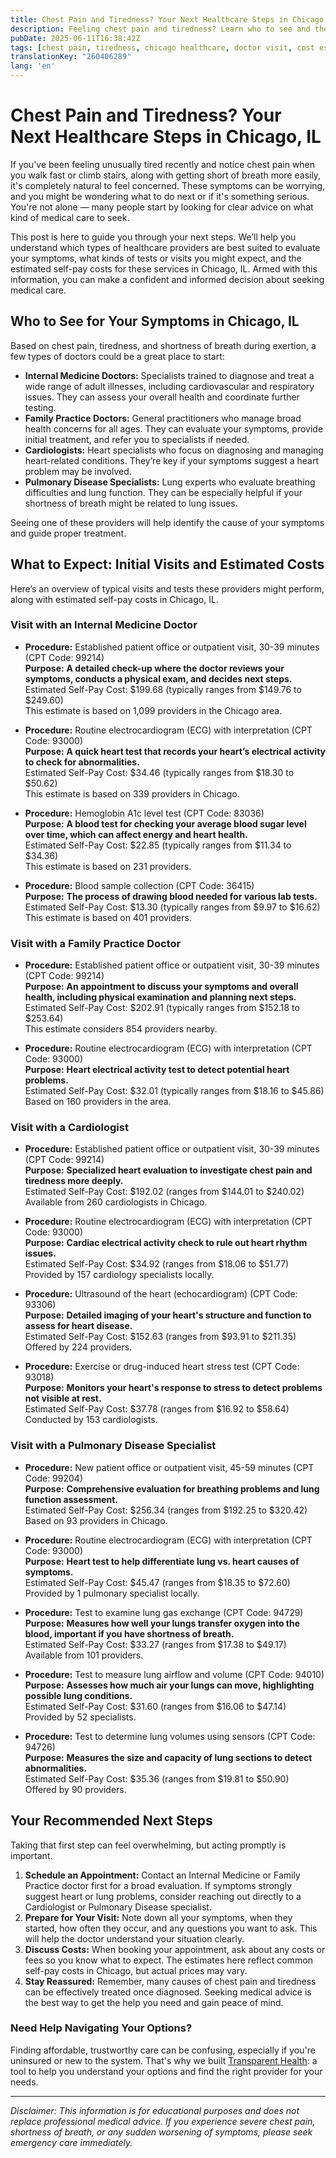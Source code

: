 ```yaml
---
title: Chest Pain and Tiredness? Your Next Healthcare Steps in Chicago, IL  
description: Feeling chest pain and tiredness? Learn who to see and the estimated costs for initial visits in Chicago, IL.  
pubDate: 2025-06-11T16:38:42Z
tags: [chest pain, tiredness, chicago healthcare, doctor visit, cost estimate, heart symptoms]
translationKey: "260406289"
lang: 'en'
---
```


# Chest Pain and Tiredness? Your Next Healthcare Steps in Chicago, IL

If you've been feeling unusually tired recently and notice chest pain when you walk fast or climb stairs, along with getting short of breath more easily, it's completely natural to feel concerned. These symptoms can be worrying, and you might be wondering what to do next or if it's something serious. You're not alone — many people start by looking for clear advice on what kind of medical care to seek.

This post is here to guide you through your next steps. We’ll help you understand which types of healthcare providers are best suited to evaluate your symptoms, what kinds of tests or visits you might expect, and the estimated self-pay costs for these services in Chicago, IL. Armed with this information, you can make a confident and informed decision about seeking medical care.

## Who to See for Your Symptoms in Chicago, IL

Based on chest pain, tiredness, and shortness of breath during exertion, a few types of doctors could be a great place to start:

- **Internal Medicine Doctors:** Specialists trained to diagnose and treat a wide range of adult illnesses, including cardiovascular and respiratory issues. They can assess your overall health and coordinate further testing.
- **Family Practice Doctors:** General practitioners who manage broad health concerns for all ages. They can evaluate your symptoms, provide initial treatment, and refer you to specialists if needed.
- **Cardiologists:** Heart specialists who focus on diagnosing and managing heart-related conditions. They’re key if your symptoms suggest a heart problem may be involved.
- **Pulmonary Disease Specialists:** Lung experts who evaluate breathing difficulties and lung function. They can be especially helpful if your shortness of breath might be related to lung issues.

Seeing one of these providers will help identify the cause of your symptoms and guide proper treatment.

## What to Expect: Initial Visits and Estimated Costs

Here’s an overview of typical visits and tests these providers might perform, along with estimated self-pay costs in Chicago, IL.

### Visit with an Internal Medicine Doctor

- **Procedure:** Established patient office or outpatient visit, 30-39 minutes (CPT Code: 99214)  
  **Purpose:** **A detailed check-up where the doctor reviews your symptoms, conducts a physical exam, and decides next steps.**  
  Estimated Self-Pay Cost: $199.68 (typically ranges from $149.76 to $249.60)  
  This estimate is based on 1,099 providers in the Chicago area.

- **Procedure:** Routine electrocardiogram (ECG) with interpretation (CPT Code: 93000)  
  **Purpose:** **A quick heart test that records your heart’s electrical activity to check for abnormalities.**  
  Estimated Self-Pay Cost: $34.46 (typically ranges from $18.30 to $50.62)  
  This estimate is based on 339 providers in Chicago.

- **Procedure:** Hemoglobin A1c level test (CPT Code: 83036)  
  **Purpose:** **A blood test for checking your average blood sugar level over time, which can affect energy and heart health.**  
  Estimated Self-Pay Cost: $22.85 (typically ranges from $11.34 to $34.36)  
  This estimate is based on 231 providers.

- **Procedure:** Blood sample collection (CPT Code: 36415)  
  **Purpose:** **The process of drawing blood needed for various lab tests.**  
  Estimated Self-Pay Cost: $13.30 (typically ranges from $9.97 to $16.62)  
  This estimate is based on 401 providers.

### Visit with a Family Practice Doctor

- **Procedure:** Established patient office or outpatient visit, 30-39 minutes (CPT Code: 99214)  
  **Purpose:** **An appointment to discuss your symptoms and overall health, including physical examination and planning next steps.**  
  Estimated Self-Pay Cost: $202.91 (typically ranges from $152.18 to $253.64)  
  This estimate considers 854 providers nearby.

- **Procedure:** Routine electrocardiogram (ECG) with interpretation (CPT Code: 93000)  
  **Purpose:** **Heart electrical activity test to detect potential heart problems.**  
  Estimated Self-Pay Cost: $32.01 (typically ranges from $18.16 to $45.86)  
  Based on 160 providers in the area.

### Visit with a Cardiologist

- **Procedure:** Established patient office or outpatient visit, 30-39 minutes (CPT Code: 99214)  
  **Purpose:** **Specialized heart evaluation to investigate chest pain and tiredness more deeply.**  
  Estimated Self-Pay Cost: $192.02 (ranges from $144.01 to $240.02)  
  Available from 260 cardiologists in Chicago.

- **Procedure:** Routine electrocardiogram (ECG) with interpretation (CPT Code: 93000)  
  **Purpose:** **Cardiac electrical activity check to rule out heart rhythm issues.**  
  Estimated Self-Pay Cost: $34.92 (ranges from $18.06 to $51.77)  
  Provided by 157 cardiology specialists locally.

- **Procedure:** Ultrasound of the heart (echocardiogram) (CPT Code: 93306)  
  **Purpose:** **Detailed imaging of your heart's structure and function to assess for heart disease.**  
  Estimated Self-Pay Cost: $152.63 (ranges from $93.91 to $211.35)  
  Offered by 224 providers.

- **Procedure:** Exercise or drug-induced heart stress test (CPT Code: 93018)  
  **Purpose:** **Monitors your heart's response to stress to detect problems not visible at rest.**  
  Estimated Self-Pay Cost: $37.78 (ranges from $16.92 to $58.64)  
  Conducted by 153 cardiologists.

### Visit with a Pulmonary Disease Specialist

- **Procedure:** New patient office or outpatient visit, 45-59 minutes (CPT Code: 99204)  
  **Purpose:** **Comprehensive evaluation for breathing problems and lung function assessment.**  
  Estimated Self-Pay Cost: $256.34 (ranges from $192.25 to $320.42)  
  Based on 93 providers in Chicago.

- **Procedure:** Routine electrocardiogram (ECG) with interpretation (CPT Code: 93000)  
  **Purpose:** **Heart test to help differentiate lung vs. heart causes of symptoms.**  
  Estimated Self-Pay Cost: $45.47 (ranges from $18.35 to $72.60)  
  Provided by 1 pulmonary specialist locally.

- **Procedure:** Test to examine lung gas exchange (CPT Code: 94729)  
  **Purpose:** **Measures how well your lungs transfer oxygen into the blood, important if you have shortness of breath.**  
  Estimated Self-Pay Cost: $33.27 (ranges from $17.38 to $49.17)  
  Available from 101 providers.

- **Procedure:** Test to measure lung airflow and volume (CPT Code: 94010)  
  **Purpose:** **Assesses how much air your lungs can move, highlighting possible lung conditions.**  
  Estimated Self-Pay Cost: $31.60 (ranges from $16.06 to $47.14)  
  Provided by 52 specialists.

- **Procedure:** Test to determine lung volumes using sensors (CPT Code: 94726)  
  **Purpose:** **Measures the size and capacity of lung sections to detect abnormalities.**  
  Estimated Self-Pay Cost: $35.36 (ranges from $19.81 to $50.90)  
  Offered by 90 providers.

## Your Recommended Next Steps

Taking that first step can feel overwhelming, but acting promptly is important.

1. **Schedule an Appointment:** Contact an Internal Medicine or Family Practice doctor first for a broad evaluation. If symptoms strongly suggest heart or lung problems, consider reaching out directly to a Cardiologist or Pulmonary Disease specialist.
2. **Prepare for Your Visit:** Note down all your symptoms, when they started, how often they occur, and any questions you want to ask. This will help the doctor understand your situation clearly.
3. **Discuss Costs:** When booking your appointment, ask about any costs or fees so you know what to expect. The estimates here reflect common self-pay costs in Chicago, but actual prices may vary.
4. **Stay Reassured:** Remember, many causes of chest pain and tiredness can be effectively treated once diagnosed. Seeking medical advice is the best way to get the help you need and gain peace of mind.

### Need Help Navigating Your Options?

Finding affordable, trustworthy care can be confusing, especially if you're uninsured or new to the system. That's why we built [Transparent Health](https://transparenthealth.ai): a tool to help you understand your options and find the right provider for your needs. 

---

*Disclaimer: This information is for educational purposes and does not replace professional medical advice. If you experience severe chest pain, shortness of breath, or any sudden worsening of symptoms, please seek emergency care immediately.*